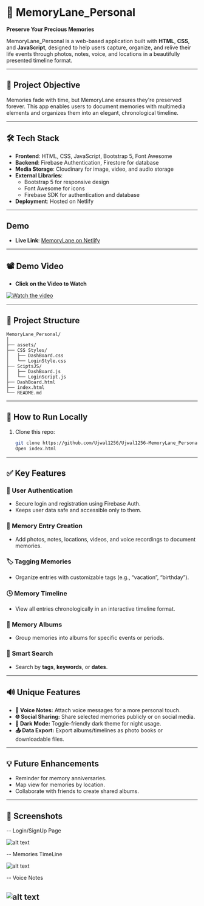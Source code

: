 # 📸 MemoryLane_Personal

**Preserve Your Precious Memories**

MemoryLane_Personal is a web-based application built with **HTML**, **CSS**, and **JavaScript**, designed to help users capture, organize, and relive their life events through photos, notes, voice, and locations in a beautifully presented timeline format.

---

## 🌟 Project Objective

Memories fade with time, but MemoryLane ensures they're preserved forever. This app enables users to document memories with multimedia elements and organizes them into an elegant, chronological timeline.

---

## 🛠️ Tech Stack

- **Frontend**: HTML, CSS, JavaScript, Bootstrap 5, Font Awesome
- **Backend**: Firebase Authentication, Firestore for database
- **Media Storage**: Cloudinary for image, video, and audio storage
- **External Libraries**:
  - Bootstrap 5 for responsive design
  - Font Awesome for icons
  - Firebase SDK for authentication and database
- **Deployment**: Hosted on Netlify

---

## Demo

- **Live Link**: [MemoryLane on Netlify](https://memory-lane-personal.netlify.app/)


---

## 📽️ Demo Video 

- **Click on the Video to Watch**


[![Watch the video](https://i.ytimg.com/an_webp/IZbtrbkuzXg/mqdefault_6s.webp?du=3000&sqp=CLDXucIG&rs=AOn4CLB174P_X37raBN7kUDW3q0wvhcptw)](https://youtu.be/IZbtrbkuzXg)


---
## 📁 Project Structure

```
MemoryLane_Personal/
│
├── assets/
├── CSS Styles/
│   ├── DashBoard.css
│   └── LoginStyle.css
├── SciptsJS/
│   ├── DashBoard.js
│   └── LoginScript.js
├── DashBoard.html
├── index.html
└── README.md
```
---

## 🚀 How to Run Locally

1. Clone this repo:
   ```bash
   git clone https://github.com/Ujwal1256/Ujwal1256-MemoryLane_Personal.git
   Open index.html 

---

## ✅ Key Features

### 🔐 User Authentication
- Secure login and registration using Firebase Auth.
- Keeps user data safe and accessible only to them.

### 📝 Memory Entry Creation
- Add photos, notes, locations, videos, and voice recordings to document memories.

### 🏷️ Tagging Memories
- Organize entries with customizable tags (e.g., “vacation”, “birthday”).

### 🕓 Memory Timeline
- View all entries chronologically in an interactive timeline format.

### 📁 Memory Albums
- Group memories into albums for specific events or periods.

### 🔎 Smart Search
- Search by **tags**, **keywords**, or **dates**.

---

## 🔊 Unique Features

- **🎤 Voice Notes:** Attach voice messages for a more personal touch.
- **🌐 Social Sharing:** Share selected memories publicly or on social media.
- **🌙 Dark Mode:** Toggle-friendly dark theme for night usage.
- **📤 Data Export:** Export albums/timelines as photo books or downloadable files.

---

## 💡 Future Enhancements

- Reminder for memory anniversaries.
- Map view for memories by location.
- Collaborate with friends to create shared albums.

---

## 📸 Screenshots

--  Login/SignUp Page

![alt text](image.png)

--  Memories TimeLine

![alt text](image-1.png)

-- Voice Notes

![alt text](image-2.png)
---



